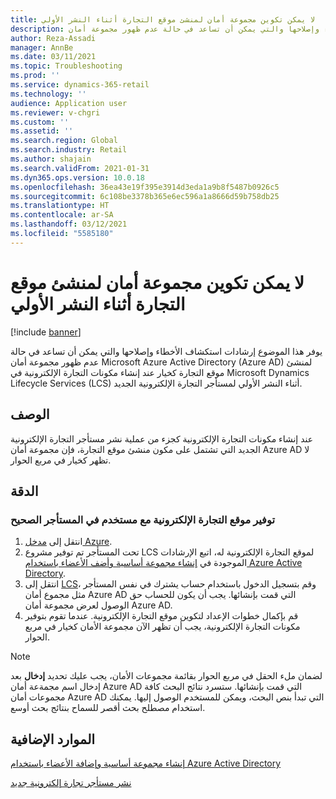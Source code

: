 ```yaml
---
title: لا يمكن تكوين مجموعة أمان لمنشئ موقع التجارة أثناء النشر الأولي
description: يوفر هذا الموضوع إرشادات استكشاف الأخطاء وإصلاحها والتي يمكن أن تساعد في حالة عدم ظهور مجموعة أمان Microsoft Azure Active Directory (Azure AD) لمنشئ موقع التجارة كخيار عند إنشاء مكونات التجارة الإلكترونية في Microsoft Dynamics Lifecycle Services (LCS) أثناء النشر الأولي لمستأجر التجارة الإلكترونية الجديد.
author: Reza-Assadi
manager: AnnBe
ms.date: 03/11/2021
ms.topic: Troubleshooting
ms.prod: ''
ms.service: dynamics-365-retail
ms.technology: ''
audience: Application user
ms.reviewer: v-chgri
ms.custom: ''
ms.assetid: ''
ms.search.region: Global
ms.search.industry: Retail
ms.author: shajain
ms.search.validFrom: 2021-01-31
ms.dyn365.ops.version: 10.0.18
ms.openlocfilehash: 36ea43e19f395e3914d3eda1a9b8f5487b0926c5
ms.sourcegitcommit: 6c108be3378b365e6ec596a1a8666d59b758db25
ms.translationtype: HT
ms.contentlocale: ar-SA
ms.lasthandoff: 03/12/2021
ms.locfileid: "5585180"
---
```

# <a name="cant-configure-a-security-group-for-commerce-site-builder-during-initial-deployment"></a>لا يمكن تكوين مجموعة أمان لمنشئ موقع التجارة أثناء النشر الأولي

[!include [banner](../../includes/banner.md)]

يوفر هذا الموضوع إرشادات استكشاف الأخطاء وإصلاحها والتي يمكن أن تساعد في حالة عدم ظهور مجموعة أمان Microsoft Azure Active Directory (Azure AD) لمنشئ موقع التجارة كخيار عند إنشاء مكونات التجارة الإلكترونية في Microsoft Dynamics Lifecycle Services (LCS) أثناء النشر الأولي لمستأجر التجارة الإلكترونية الجديد.

## <a name="description"></a>الوصف

عند إنشاء مكونات التجارة الإلكترونية كجزء من عملية نشر مستأجر التجارة الإلكترونية الجديد التي تشتمل على مكون منشئ موقع التجارة، فإن مجموعة أمان Azure AD لا تظهر كخيار في مربع الحوار.

## <a name="resolution"></a>الدقة

### <a name="provision-the-e-commerce-site-with-a-user-in-the-correct-tenant"></a>توفير موقع التجارة الإلكترونية مع مستخدم في المستأجر الصحيح

1. انتقل إلى [مدخل Azure](https://portal.azure.com/).
1. تحت المستأجر تم توفير مشروع LCS لموقع التجارة الإلكترونية له، اتبع الإرشادات الموجودة في [إنشاء مجموعة أساسية وأضف الأعضاء باستخدام Azure Active Directory](https://docs.microsoft.com/azure/active-directory/fundamentals/active-directory-groups-create-azure-portal).
1. انتقل إلى [LCS](https://lcs.dynamics.com/)، وقم بتسجيل الدخول باستخدام حساب يشترك في نفس المستأجر مثل مجموع أمان Azure AD التي قمت بإنشائها. يجب أن يكون للحساب حق الوصول لعرض مجموعة أمان Azure AD.
1. قم بإكمال خطوات الإعداد لتكوين موقع التجارة الإلكترونية. عندما تقوم بتوفير مكونات التجارة الإلكترونية، يجب أن تظهر الآن مجموعة الأمان كخيار في مربع الحوار.

> [!NOTE]
> لضمان ملء الحقل في مربع الحوار بقائمة مجموعات الأمان، يجب عليك تحديد **إدخال** بعد إدخال اسم مجمةعة أمان Azure AD التي قمت بإنشائها. ستسرد نتائج البحث كافة مجموعات أمان Azure AD التي تبدأ بنص البحث، ويمكن للمستخدم الوصول إليها. يمكنك استخدام مصطلح بحث أقصر للسماح بنتائج بحث أوسع.

## <a name="additional-resources"></a>الموارد الإضافية

[إنشاء مجموعة أساسية وإضافة الأعضاء باستخدام Azure Active Directory](https://docs.microsoft.com/azure/active-directory/fundamentals/active-directory-groups-create-azure-portal)

[نشر مستأجر تجارة إلكترونية جديد](../deploy-ecommerce-site.md)
